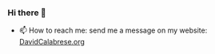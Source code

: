 ### Hi there 👋

<!-- **davidtcalabrese/davidtcalabrese** is a ✨ _special_ ✨ repository because its `README.md` (this file) appears on your GitHub profile. -->
- 📫 How to reach me: send me a message on my website: [DavidCalabrese.org](https://www.DavidCalabrese.org)
